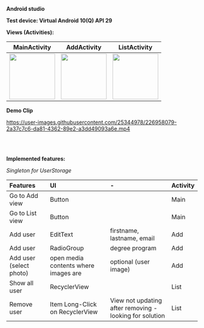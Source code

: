 
**Android studio**   

**Test device: Virtual Android 10(Q) API 29**  


**Views (Activities):**    

|MainActivity|AddActivity|ListActivity|
|-|-|-|
|<kbd> <img src="https://user-images.githubusercontent.com/25344978/226956391-2f710d71-052f-417f-b05a-108c2c113d0c.png" width=120> </kbd>|<kbd> <img src="https://user-images.githubusercontent.com/25344978/226956320-778e9365-d234-4e78-abfc-9f5ef3598cf7.png" width=120> </kbd>|<kbd> <img src="https://user-images.githubusercontent.com/25344978/226956332-7b2fb642-9f21-4d86-846b-08a2135c50f1.png" width=120> </kbd>|


**Demo Clip**  

https://user-images.githubusercontent.com/25344978/226958079-2a37c7c6-da81-4362-89e2-a3dd49093a6e.mp4  



<br> 
<br>

**Implemented features:**  

*Singleton for UserStorage*   

|Features|UI| - |Activity|
|:-|:-|:-|:-|
|Go to Add view|Button| |Main |
|Go to List view| Button | | Main |
|Add user |EditText | firstname, lastname, email| Add|
|Add user |RadioGroup| degree program |Add |
|Add user (select photo) | open media contents where images are| optional (user image) |Add|
|Show all user | RecyclerView | |List|
|Remove user | Item Long-Click on RecyclerView| View not updating after removing - looking for solution| List | 





